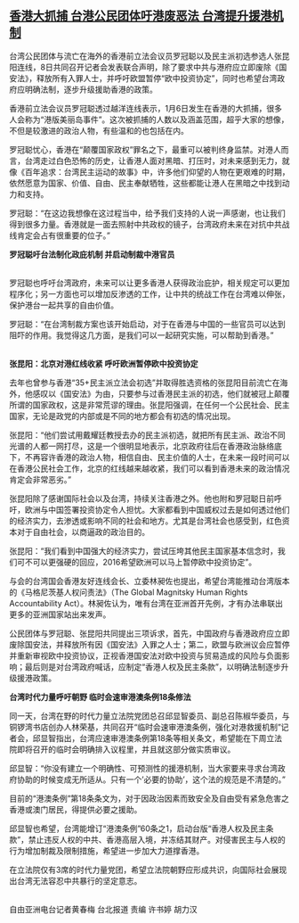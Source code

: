 <!--1610101604000-->
[香港大抓捕 台港公民团体吁港废恶法 台湾提升援港机制](https://www.rfa.org/mandarin/yataibaodao/hcm-01082021052638.html)
------

<p>台湾公民团体与流亡在海外的香港前立法会议员罗冠聪以及民主派初选参选人张昆阳连线，8日共同召开记者会发表联合声明，除了要求中共与港府应立即废除《国安法》，释放所有入罪人士，并呼吁欧盟暂停“欧中投资协定”，同时也希望台湾政府应明确法制，逐步升级援助香港的政策。</p><p>香港前立法会议员罗冠聪透过越洋连线表示，1月6日发生在香港的大抓捕，很多人会称为“港版美丽岛事件”。这次被抓捕的人数以及涵盖范围，超乎大家的想像，不但是较激进的政治人物，有些温和的也包括在内。</p><p>罗冠聪忧心，香港在“颠覆国家政权”罪名之下，最重可以被判终身监禁。对港人而言，台湾走过白色恐怖的历史，让香港人面对黑暗、打压时，对未来感到无力，就像《百年追求：台湾民主运动的故事》中，许多他们仰望的人物在更艰难的时期，依然愿意为国家、价值、自由、民主奉献牺牲，这些都能让港人在黑暗之中找到动力和支持。</p><p>罗冠聪：“在这边我想像在这过程当中，给予我们支持的人说一声感谢，也让我们得到很多力量。香港就是一面去照射中共政权的镜子，台湾政府未来在对抗中共战线肯定会占有很重要的位子。”</p><p><strong>罗冠聪吁台法制化政庇机制 并启动制裁中港官员</strong></p><p><br/>罗冠聪也呼吁台湾政府，未来可以让更多香港人获得政治庇护，相关规定可以更加程序化；另一方面也可以增加反渗透的工作，让中共的统战工作在台湾难以伸张，保护港台一起共享的自由价值。</p><p>罗冠聪：“在台湾制裁方案也该开始启动，对于在香港与中国的一些官员可以达到阻吓的作用。我觉得这几方面，是我们可以一起研究实施，可以帮助到香港。”</p><p><br/><strong>张昆阳：北京对港红线收紧 呼吁欧洲暂停欧中投资协定</strong></p><p>去年也曾参与香港“35+民主派立法会初选”并取得胜选资格的张昆阳目前流亡在海外，他感叹以《国安法》为由，只要参与过香港民主派的初选，他们就被冠上颠覆所谓的国家政权，这是非常荒谬的理由。张昆阳强调，在任何一个公民社会、民主国家，无论是政党的内部或是不同的地方都会有初选的情况出现。</p><p>张昆阳：“他们尝试用戴耀廷教授去办的民主派初选，就把所有民主派、政治不同光谱的人都一网打尽，这是一个很明显地表示，北京政府往后在香港政治脉络底下，不再容许香港的政治人物，相信自由、民主价值的人士，在未来一段时间可以在香港公民社会工作，北京的红线越来越收紧，我们可以看到香港未来的政治情况肯定会非常恶劣。”</p><p>张昆阳除了感谢国际社会以及台湾，持续关注香港之外。他也附和罗冠聪日前呼吁，欧洲与中国签署投资协定令人担忧。大家都看到中国威权过去是如何透过他们的经济实力，去渗透或影响不同的社会和地方。尤其是台湾社会也感受到，红色资本对于自由社会，以商逼政的政治目的。</p><p>张昆阳：“我们看到中国强大的经济实力，尝试压垮其他民主国家基本信念时，我们可不可以更强硬的回应，2016希望欧洲可以马上暂停欧中投资协定”。</p><p>与会的台湾国会香港友好连线会长、立委林昶佐也提出，希望台湾能推动台湾版本的《马格尼茨基人权问责法》（The Global Magnitsky Human Rights Accountability Act）。林昶佐认为，唯有台湾在亚洲首开先例，才有办法串联出更多的亚洲国家站出来发声。</p><p>公民团体与罗冠聪、张昆阳共同提出三项诉求，首先，中国政府与香港政府应立即废除国安法，并释放所有因《国安法》入罪之人士；第二，欧盟与欧洲议会应暂停并重新审视欧中投资协议，正视香港国安法对欧中投资与贸易造成的风险与负面影响；最后则是对台湾政府喊话，应制定“香港人权及民主条款”，以明确法制逐步升级援港政策。</p><p><strong>台湾时代力量呼吁朝野 临时会速审港澳条例18条修法</strong></p><p>同一天，台湾在野的时代力量立法院党团总召邱显智委员、副总召陈椒华委员，与铜锣湾书店创办人林荣基，共同召开“临时会速审港澳条例，强化对港救援机制”记者会，邱显智指出，台湾应速审港澳条例第18条等相关条文，希望能在下周立法院即将召开的临时会明确排入议程里，并且就这部分做实质审议。</p><p>邱显智：“你没有建立一个明确性、可预测性的援港机制，当大家要来寻求台湾政府协助的时候变成无所适从。只有一个’必要的协助’，这个法的规范是不清楚的。”</p><p>目前的“港澳条例”第18条条文为，对于因政治因素而致安全及自由受有紧急危害之香港或澳门居民，得提供必要之援助。</p><p>邱显智也希望，台湾能增订“港澳条例”60条之1，启动台版“香港人权及民主条款”，禁止违反人权的中共、香港高层入境，并冻结其财产。对侵害民主与人权的行为增加制裁及限制措施，希望进一步加大力道撑香港。</p><p>在立法院仅有3席的时代力量党团，希望立法院朝野应形成共识，向国际社会展现出台湾无法容忍中共暴行的坚定意志。</p><p><br/>自由亚洲电台记者黄春梅 台北报道 责编 许书婷 胡力汉</p>
